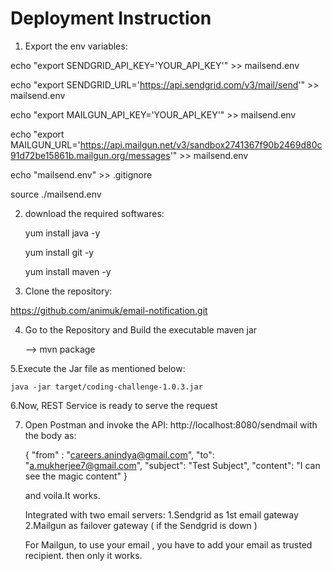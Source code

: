 Deployment Instruction
=============================

1. Export the env variables:

echo "export SENDGRID_API_KEY='YOUR_API_KEY'" >> mailsend.env

echo "export SENDGRID_URL='https://api.sendgrid.com/v3/mail/send'" >> mailsend.env

echo "export MAILGUN_API_KEY='YOUR_API_KEY'" >> mailsend.env

echo "export MAILGUN_URL='https://api.mailgun.net/v3/sandbox2741367f90b2469d80c91d72be15861b.mailgun.org/messages'" >> mailsend.env

echo "mailsend.env" >> .gitignore

source ./mailsend.env

2. download the required softwares:

   yum install java -y
   
   yum install git -y
   
   yum install maven -y

3. Clone the repository:

https://github.com/animuk/email-notification.git
	
4. Go to the Repository and Build the executable maven jar

	--> mvn package
	
5.Execute the Jar file as mentioned below:

	java -jar target/coding-challenge-1.0.3.jar
	
6.Now, REST Service is ready to serve the request

7. Open Postman and invoke the API: http://localhost:8080/sendmail with the body as:

   {
	"from" : "careers.anindya@gmail.com",
	"to": "a.mukherjee7@gmail.com",
	"subject": "Test Subject",
	"content": "I can see the magic content"
   }
   
   and voila.It works.
   
   Integrated with two email servers:
   1.Sendgrid as 1st email gateway
   2.Mailgun as failover gateway ( if the Sendgrid is down )
   
   For Mailgun, to use your email , you have to add your email as trusted recipient. then only it works.
   
   
	

